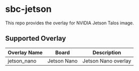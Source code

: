 # sbc-jetson

This repo provides the overlay for NVIDIA Jetson Talos image.

## Supported Overlay

| Overlay Name | Board       | Description         |
| ------------ | ----------- | ------------------- |
| jetson_nano  | Jetson Nano | Jetson Nano overlay |
